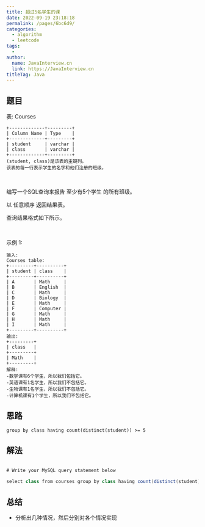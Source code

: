 ```yaml
---
title: 超过5名学生的课
date: 2022-09-19 23:18:18
permalink: /pages/6bc6d9/
categories:
  - algorithm
  - leetcode
tags:
  - 
author: 
  name: JavaInterview.cn
  link: https://JavaInterview.cn
titleTag: Java
---
```


## 题目

表: Courses

    +-------------+---------+
    | Column Name | Type    |
    +-------------+---------+
    | student     | varchar |
    | class       | varchar |
    +-------------+---------+
    (student, class)是该表的主键列。
    该表的每一行表示学生的名字和他们注册的班级。
 

编写一个SQL查询来报告 至少有5个学生 的所有班级。

以 任意顺序 返回结果表。

查询结果格式如下所示。

 

示例 1:

    输入: 
    Courses table:
    +---------+----------+
    | student | class    |
    +---------+----------+
    | A       | Math     |
    | B       | English  |
    | C       | Math     |
    | D       | Biology  |
    | E       | Math     |
    | F       | Computer |
    | G       | Math     |
    | H       | Math     |
    | I       | Math     |
    +---------+----------+
    输出: 
    +---------+ 
    | class   | 
    +---------+ 
    | Math    | 
    +---------+
    解释: 
    -数学课有6个学生，所以我们包括它。
    -英语课有1名学生，所以我们不包括它。
    -生物课有1名学生，所以我们不包括它。
    -计算机课有1个学生，所以我们不包括它。


## 思路

    group by class having count(distinct(student)) >= 5

## 解法
```java

# Write your MySQL query statement below

select class from courses group by class having count(distinct(student)) >= 5

```

## 总结

- 分析出几种情况，然后分别对各个情况实现 
